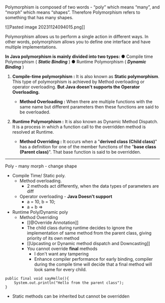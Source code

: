 Polymorphism is composed of two words - “poly” which means “many”, and “morph” which means “shapes”. Therefore Polymorphism refers to something that has many shapes.

![[Pasted image 20231124094015.png]]

Polymorphism allows us to perform a single action in different ways. In other words, polymorphism allows you to define one interface and have multiple implementations.

**In Java polymorphism is mainly divided into two types:** 
● Compile time Polymorphism ( ***Static Binding*** )
● Runtime Polymorphism ( ***Dynamic Binding*** )

1. **Compile-time polymorphism :** It is also known as **Static polymorphism**. This type of polymorphism is achieved by Method overloading or operator overloading. **But Java doesn't supports the Operator Overloading.**
	
	 - **Method Overloading :** When there are multiple functions with the same name but different parameters then these functions are said to be overloaded.
	
2. **Runtime Polymorphism :** It is also known as Dynamic Method Dispatch. It is a process in which a function call to the overridden method is resolved at Runtime.
	
	- **Method Overriding :** It occurs when a "**derived class (Child class)**" has a definition for one of the member functions of the "**base class (Parent class)**". That base function is said to be overridden.

-------------------------------------------------------------------------------

Poly - many
morph - change shape

- Compile Time/ Static poly.
	- Method overloading.
		- 2 methods act differently, when the data types of parameters are diff
	- Operator overloading - **Java Doesn't support**
		- a = 10, b = 10;
		- a + b => 
- Runtime Poly/Dynamic poly
	- Method Overriding
		- [[@Override Annotation]]
		- The child class during runtime decides to ignore the implementation of same method from the parent class, giving priority of its own method
		- [[Upcasting or Dynamic method dispatch and Downcasting]]
		- You cannot override **final** methods
			- I don't want any tampering
			- Enhance compiler performance  for early binding, compiler during the compile time will decide that a final method will look same for every child.
```
public final void sayHello(){  
    System.out.println("Hello from the parent class");  
}
```
- Static methods can be inherited but cannot be overridden